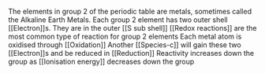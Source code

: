 The elements in group 2 of the periodic table are metals, sometimes called the Alkaline Earth Metals.
Each group 2 element has two outer shell [[Electron]]s. They are in the outer [[S sub shell]]
[[Redox reactions]] are the most common type of reaction for group 2 elements
Each metal atom is oxidised through [[Oxidation]]
Another [[Species-c]] will gain these two [[Electron]]s and be reduced in [[Reduction]]
Reactivity increases down the group as [[Ionisation energy]] decreases down the group
